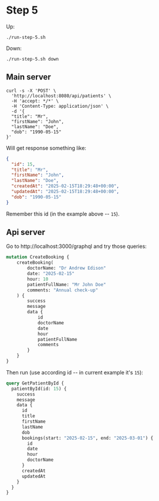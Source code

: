 # Step 5

Up:

```shell
./run-step-5.sh
```

Down:

```shell
./run-step-5.sh down
```

## Main server

```shell
curl -s -X 'POST' \
  'http://localhost:8080/api/patients' \
  -H 'accept: */*' \
  -H 'Content-Type: application/json' \
  -d '{
  "title": "Mr",
  "firstName": "John",
  "lastName": "Doe",
  "dob": "1990-05-15"
}'
```

Will get response something like:

```json
{
  "id": 15,
  "title": "Mr",
  "firstName": "John",
  "lastName": "Doe",
  "createdAt": "2025-02-15T18:29:48+00:00",
  "updatedAt": "2025-02-15T18:29:48+00:00",
  "dob": "1990-05-15"
}
```

Remember this id (in the example above -- `15`).

## Api server

Go to http://localhost:3000/graphql and try those queries:


```graphql
mutation CreateBooking {
    createBooking(
        doctorName: "Dr Andrew Edison"
        date: "2025-02-15"
        hour: 10
        patientFullName: "Mr John Doe"
        comments: "Annual check-up"
    ) {
        success
        message
        data {
            id
            doctorName
            date
            hour
            patientFullName
            comments
        }
    }
}
```

Then run (use according id -- in current example it's `15`):

```graphql
query GetPatientById {
  patientById(id: 15) {
    success
    message
    data {
      id
      title
      firstName
      lastName
      dob
      bookings(start: "2025-02-15", end: "2025-03-01") {
        id
        date
        hour
        doctorName
      }
      createdAt
      updatedAt
    }
  }
}

```
